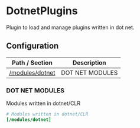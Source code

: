 # DotnetPlugins

Plugin to load and manage plugins written in dot net.






## Configuration



| Path / Section                      | Description     |
|-------------------------------------|-----------------|
| [/modules/dotnet](#dot-net-modules) | DOT NET MODULES |



### DOT NET MODULES <a id="/modules/dotnet"/>

Modules written in dotnet/CLR







```ini
# Modules written in dotnet/CLR
[/modules/dotnet]

```




